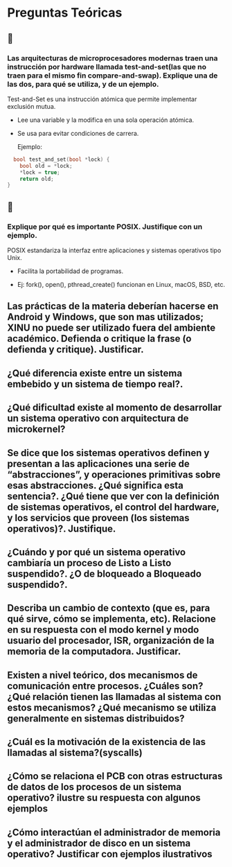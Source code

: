 # Preguntas Teóricas


## 🔐 
### Las arquitecturas de microprocesadores modernas traen una instrucción por hardware llamada test-and-set(las que no traen para el mismo fin compare-and-swap). Explique una de las dos, para qué se utiliza, y de un ejemplo.
Test-and-Set es una instrucción atómica que permite implementar exclusión mutua.

- Lee una variable y la modifica en una sola operación atómica.
- Se usa para evitar condiciones de carrera.

  Ejemplo: 
```c
  bool test_and_set(bool *lock) {
    bool old = *lock;
    *lock = true;
    return old;
}
```


 ## 📜
 ### Explique por qué es importante POSIX. Justifique con un ejemplo.
 POSIX estandariza la interfaz entre aplicaciones y sistemas operativos tipo Unix.

-  Facilita la portabilidad de programas.

- Ej: fork(), open(), pthread_create() funcionan en Linux, macOS, BSD, etc.


 


##  Las prácticas de la materia deberían hacerse en Android y Windows, que son mas utilizados; XINU no puede ser utilizado fuera del ambiente académico. Defienda o critique la frase (o defienda y critique). Justificar.


## ¿Qué diferencia existe entre un sistema embebido y un sistema de tiempo real?.


 ## ¿Qué dificultad existe al momento de desarrollar un sistema operativo con arquitectura de microkernel?


## Se dice que los sistemas operativos definen y presentan a las aplicaciones una serie de “abstracciones”, y operaciones primitivas sobre esas abstracciones. ¿Qué significa esta sentencia?. ¿Qué tiene que ver con la definición de sistemas operativos, el control del hardware, y los servicios que proveen (los sistemas operativos)?. Justifique.


## ¿Cuándo y por qué un sistema operativo cambiaría un proceso de Listo a Listo suspendido?. ¿O de bloqueado a Bloqueado suspendido?.


## Describa un cambio de contexto (que es, para qué sirve, cómo se implementa, etc). Relacione en su respuesta con el modo kernel y modo usuario del procesador, ISR, organización de la memoria de la computadora. Justificar.



## Existen a nivel teórico, dos mecanismos de comunicación entre procesos. ¿Cuáles son? ¿Qué relación tienen las llamadas al sistema con estos mecanismos? ¿Qué mecanismo se utiliza generalmente en sistemas distribuidos?

## ¿Cuál es la motivación de la existencia de las llamadas al sistema?(syscalls)

## ¿Cómo se relaciona el PCB con otras estructuras de datos de los procesos de un sistema operativo? ilustre su respuesta con algunos ejemplos

## ¿Cómo interactúan el administrador de memoria y el administrador de disco en un sistema operativo? Justificar con ejemplos ilustrativos

